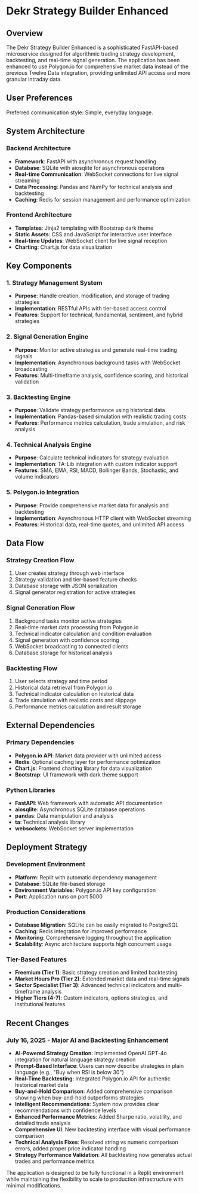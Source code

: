 # Dekr Strategy Builder Enhanced

## Overview

The Dekr Strategy Builder Enhanced is a sophisticated FastAPI-based microservice designed for algorithmic trading strategy development, backtesting, and real-time signal generation. The application has been enhanced to use Polygon.io for comprehensive market data instead of the previous Twelve Data integration, providing unlimited API access and more granular intraday data.

## User Preferences

Preferred communication style: Simple, everyday language.

## System Architecture

### Backend Architecture
- **Framework**: FastAPI with asynchronous request handling
- **Database**: SQLite with aiosqlite for asynchronous operations
- **Real-time Communication**: WebSocket connections for live signal streaming
- **Data Processing**: Pandas and NumPy for technical analysis and backtesting
- **Caching**: Redis for session management and performance optimization

### Frontend Architecture
- **Templates**: Jinja2 templating with Bootstrap dark theme
- **Static Assets**: CSS and JavaScript for interactive user interface
- **Real-time Updates**: WebSocket client for live signal reception
- **Charting**: Chart.js for data visualization

## Key Components

### 1. Strategy Management System
- **Purpose**: Handle creation, modification, and storage of trading strategies
- **Implementation**: RESTful APIs with tier-based access control
- **Features**: Support for technical, fundamental, sentiment, and hybrid strategies

### 2. Signal Generation Engine
- **Purpose**: Monitor active strategies and generate real-time trading signals
- **Implementation**: Asynchronous background tasks with WebSocket broadcasting
- **Features**: Multi-timeframe analysis, confidence scoring, and historical validation

### 3. Backtesting Engine
- **Purpose**: Validate strategy performance using historical data
- **Implementation**: Pandas-based simulation with realistic trading costs
- **Features**: Performance metrics calculation, trade simulation, and risk analysis

### 4. Technical Analysis Engine
- **Purpose**: Calculate technical indicators for strategy evaluation
- **Implementation**: TA-Lib integration with custom indicator support
- **Features**: SMA, EMA, RSI, MACD, Bollinger Bands, Stochastic, and volume indicators

### 5. Polygon.io Integration
- **Purpose**: Provide comprehensive market data for analysis and backtesting
- **Implementation**: Asynchronous HTTP client with WebSocket streaming
- **Features**: Historical data, real-time quotes, and unlimited API access

## Data Flow

### Strategy Creation Flow
1. User creates strategy through web interface
2. Strategy validation and tier-based feature checks
3. Database storage with JSON serialization
4. Signal generator registration for active strategies

### Signal Generation Flow
1. Background tasks monitor active strategies
2. Real-time market data processing from Polygon.io
3. Technical indicator calculation and condition evaluation
4. Signal generation with confidence scoring
5. WebSocket broadcasting to connected clients
6. Database storage for historical analysis

### Backtesting Flow
1. User selects strategy and time period
2. Historical data retrieval from Polygon.io
3. Technical indicator calculation on historical data
4. Trade simulation with realistic costs and slippage
5. Performance metrics calculation and result storage

## External Dependencies

### Primary Dependencies
- **Polygon.io API**: Market data provider with unlimited access
- **Redis**: Optional caching layer for performance optimization
- **Chart.js**: Frontend charting library for data visualization
- **Bootstrap**: UI framework with dark theme support

### Python Libraries
- **FastAPI**: Web framework with automatic API documentation
- **aiosqlite**: Asynchronous SQLite database operations
- **pandas**: Data manipulation and analysis
- **ta**: Technical analysis library
- **websockets**: WebSocket server implementation

## Deployment Strategy

### Development Environment
- **Platform**: Replit with automatic dependency management
- **Database**: SQLite file-based storage
- **Environment Variables**: Polygon.io API key configuration
- **Port**: Application runs on port 5000

### Production Considerations
- **Database Migration**: SQLite can be easily migrated to PostgreSQL
- **Caching**: Redis integration for improved performance
- **Monitoring**: Comprehensive logging throughout the application
- **Scalability**: Async architecture supports high concurrent usage

### Tier-Based Features
- **Freemium (Tier 1)**: Basic strategy creation and limited backtesting
- **Market Hours Pro (Tier 2)**: Extended market data and real-time signals
- **Sector Specialist (Tier 3)**: Advanced technical indicators and multi-timeframe analysis
- **Higher Tiers (4-7)**: Custom indicators, options strategies, and institutional features

## Recent Changes

### July 16, 2025 - Major AI and Backtesting Enhancement
- **AI-Powered Strategy Creation**: Implemented OpenAI GPT-4o integration for natural language strategy creation
- **Prompt-Based Interface**: Users can now describe strategies in plain language (e.g., "Buy when RSI is below 30")
- **Real-Time Backtesting**: Integrated Polygon.io API for authentic historical market data
- **Buy-and-Hold Comparison**: Added comprehensive comparison showing when buy-and-hold outperforms strategies
- **Intelligent Recommendations**: System now provides clear recommendations with confidence levels
- **Enhanced Performance Metrics**: Added Sharpe ratio, volatility, and detailed trade analysis
- **Comprehensive UI**: New backtesting interface with visual performance comparison
- **Technical Analysis Fixes**: Resolved string vs numeric comparison errors, added proper price indicator handling
- **Strategy Performance Validation**: All backtesting now generates actual trades and performance metrics

The application is designed to be fully functional in a Replit environment while maintaining the flexibility to scale to production infrastructure with minimal modifications.